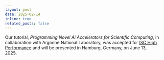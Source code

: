 ```yaml
---
layout: post
date: 2025-02-14
inline: true
related_posts: false
---
```


Our tutorial, _Programming Novel AI Accelerators for Scientific Computing_, in collaboration with Argonne National Laboratory, was accepted for [ISC High Performance](https://isc-hpc.com/) and will be presented in Hamburg, Germany, on June 13, 2025.
